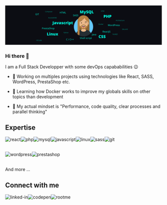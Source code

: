 ![Banner representing my technicals skills](https://raw.githubusercontent.com/LeFodeurCou/LeFodeurCou/main/linkedinBanner.png)

### Hi there 🦄
I am a Full Stack Developper with some devOps capababilities 😉

- 🔧 Working on multiples projects using technologies like React, SASS, WordPress, PrestaShop etc.

- 🌱 Learning how Docker works to improve my globals skills on other topics than development

- 🧠 My actual mindset is "Performance, code quality, clear processes and parallel thinking"



## Expertise
<img align="left" alt="react" src="https://img.shields.io/badge/react%20-%2320232a.svg?&style=for-the-badge&logo=react&logoColor=%2361DAFB" />

<img align="left" alt="php" src="https://img.shields.io/badge/php%20-%23384169.svg?&style=for-the-badge&logo=php&logoColor=white" />

<img align="left" alt="mysql" src="https://img.shields.io/badge/mysql%20-%23a35c0a.svg?&style=for-the-badge&logo=mysql&logoColor=white" />

<img align="left" alt="javascript" src="https://img.shields.io/badge/javascript%20-%23efd81d.svg?&style=for-the-badge&logo=javascript&logoColor=0a0e12" />

<img align="left" alt="linux" src="https://img.shields.io/badge/linux%20-%2313466b.svg?&style=for-the-badge&logo=linux&logoColor=white" />

<img align="left" alt="sass" src="https://img.shields.io/badge/sass%20-%23993366.svg?&style=for-the-badge&logo=sass&logoColor=white" />

<img align="left" alt="git" src="https://img.shields.io/badge/git%20-%23f2704e.svg?&style=for-the-badge&logo=git&logoColor=white" />

<br /><br />

<img align="left" alt="wordpress" src="https://img.shields.io/badge/wordpress%20-%230e62a1.svg?&style=for-the-badge&logo=wordpress&logoColor=white" />

<img align="left" alt="prestashop" src="https://img.shields.io/badge/prestashop%20-%2334219e.svg?&style=for-the-badge&logo=prestashop&logoColor=white" />


<br /><br />

And more ...

## Connect with me

[<img align="left" alt="linked-in" src="https://img.shields.io/badge/linkedin-%230077B5.svg?&style=for-the-badge&logo=linkedin&logoColor=white" />](https://www.linkedin.com/in/remi-etienne)

[<img align="left" alt="codepen" src="https://img.shields.io/badge/codepen-%231a1c1d.svg?&style=for-the-badge&logo=codepen&logoColor=white" />](https://codepen.io/LeFodeurCou)

[<img align="left" alt="rootme" src="https://img.shields.io/badge/rootme-%23000000.svg?&style=for-the-badge&logo=rootme&logoColor=white" />](https://www.root-me.org/Neo-350536)

<!--
**LeFodeurCou/LeFodeurCou** is a ✨ _special_ ✨ repository because its `README.md` (this file) appears on your GitHub profile.

Here are some ideas to get you started:

- 🔭 I’m currently working on ...
- 🌱 I’m currently learning ...
- 👯 I’m looking to collaborate on ...
- 🤔 I’m looking for help with ...
- 💬 Ask me about ...
- 📫 How to reach me: ...
- 😄 Pronouns: ...
- ⚡ Fun fact: ...
-->
